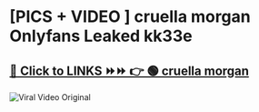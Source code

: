
 # [PICS + VIDEO ] cruella morgan Onlyfans Leaked kk33e

## <h2><a href="https://clipsfans.com/cruella_morgan&ref=git">🔗 Click to LINKS ⏩⏩ 👉 🟢 cruella morgan </a></h2>

<a href="https://clipsfans.com/cruella_morgan&ref=git" rel="nofollow" data-target="animated-image.originalLink"><img src="https://i.ibb.co.com/xMMVF88/686577567.gif" alt="Viral Video Original" style="max-width: 100%; display: inline-block;" data-target="animated-image.originalImage"></a>

